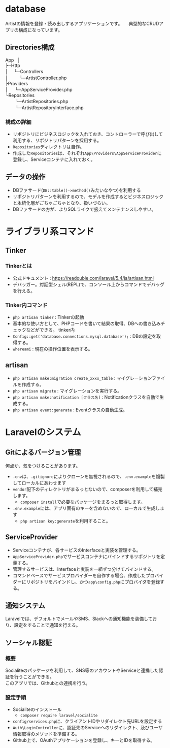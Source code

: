 # database
Artistの情報を登録・読み出しするアプリケーションです。     
典型的なCRUDアプリの構成になっています。
## Directories構成
App   
│    
┝─Http    
│  　└─Controllers    
│  　　    └─ArtistController.php    
┝Providers    
│ 　     └─AppServiceProvider.php    
└Repositories    
　　       └─ArtistRepositories.php    
　　       └─ArtistRepositoryInterface.php    

### 構成の詳細
- リポジトリにビジネスロジックを入れておき、コントローラーで呼び出して利用する、リポジトリパターンを採用する。
- `Repositories`ディレクトリは自作。
- 作成した`Repositories`は、それぞれ`App\Providers\AppServiceProvider`に登録し、Serviceコンテナに入れておく。

## データの操作
- DBファサード(`DB::table()->method()`みたいなやつ)を利用する
- リポジトリパターンを利用するので、モデルを作成するとビジネスロジックと永続化層がごちゃごちゃとなり、扱いづらい。
- DBファサードの方が、よりSQLライクで扱えてメンテナンスしやすい。


# ライブラリ系コマンド
## Tinker
### Tinkerとは
- 公式ドキュメント : https://readouble.com/laravel/5.4/ja/artisan.html
- デバッガー。対話型シェル(REPL)で、コンソール上からコマンドでデバッグを行える。
### Tinker内コマンド
- `php artisan tinker` : Tinkerの起動
- 基本的な使い方として、PHPコードを書いて結果の取得、DBへの書き込みチェックなどができる。
tinker内
- `Config::get('database.connections.mysql.database');` : DBの設定を取得する。
- `whereami` : 現在の操作位置を表示する。
## artisan
- `php artisan make:migration create_xxxx_table` : マイグレーションファイルを作成する。
- `php artisan migrate` : マイグレーションを実行する。
- `php artisan make:notification [クラス名]` : Notificationクラスを自動で生成する。
- `php artisan event:generate` : Eventクラスの自動生成。

# Laravelのシステム
## Gitによるバージョン管理
何点か、気をつけることがあります。
- `.env`は、`.gitignore`によりクローンを無視されるので、`.env.example`を複製してローカルにあわせます
- `vendor`配下のディレクトリがまるっとないので、composerを利用して補完します。
    - `composer install`で必要なパッケージをまるっと取得します。
- `.env.example`には、アプリ固有のキーを含めないので、ローカルで生成します
    - `php artisan key:generate`を利用すること。
## ServiceProvider
- Serviceコンテナが、各サービスのInterfaceと実装を管理する。
- `AppServiceProvider.php`でサービスコンテナにバインドするリポジトリを定義する。
- 管理するサービスは、Interfaceと実装を一組ずつ分けてバインドする。
- コマンドベースでサービスプロバイダーを自作する場合、作成したプロバイダーにリポジトリをバインドし、かつ`app\config.php`にプロバイダを登録する。
## 通知システム
Laravelでは、デフォルトでメールやSMS、Slackへの通知機能を装備しており、設定をすることで通知を行える。
## ソーシャル認証
### 概要
Socialiteのパッケージを利用して、SNS等のアカウントやServiceと連携した認証を行うことができる。  
このアプリでは、Githubとの連携を行う。
### 設定手順
- Socialiteのインストール
  - `composer require laravel/socialite`
- `config/services.php`に、クライアントIDやリダイレクト先URLを設定する
- `Auth\LoginController`に、認証先のServiceへのリダイレクト、及びユーザ情報取得のメソッドを準備する。
- Github上で、OAuthアプリケーションを登録し、キーとIDを取得する。
